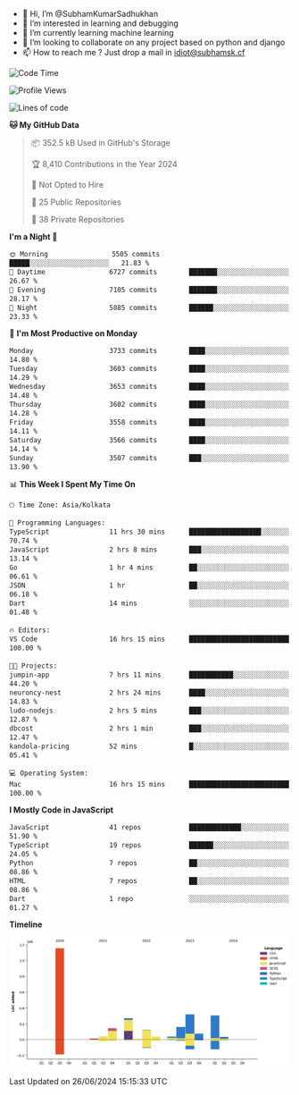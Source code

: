 - 👋 Hi, I’m @SubhamKumarSadhukhan
- 👀 I’m interested in learning and debugging
- 🌱 I’m currently learning machine learning
- 💞️ I’m looking to collaborate on any project based on python and django
- 📫 How to reach me ?
      Just drop a mail in idiot@subhamsk.cf

<!---
SubhamKumarSadhukhan/SubhamKumarSadhukhan is a ✨ special ✨ repository because its `README.md` (this file) appears on your GitHub profile.
You can click the Preview link to take a look at your changes.
--->


<!--START_SECTION:waka-->
![Code Time](http://img.shields.io/badge/Code%20Time-2%2C264%20hrs%2043%20mins-blue)

![Profile Views](http://img.shields.io/badge/Profile%20Views-1-blue)

![Lines of code](https://img.shields.io/badge/From%20Hello%20World%20I%27ve%20Written-2.7%20million%20lines%20of%20code-blue)

**🐱 My GitHub Data** 

> 📦 352.5 kB Used in GitHub's Storage 
 > 
> 🏆 8,410 Contributions in the Year 2024
 > 
> 🚫 Not Opted to Hire
 > 
> 📜 25 Public Repositories 
 > 
> 🔑 38 Private Repositories 
 > 
**I'm a Night 🦉** 

```text
🌞 Morning                5505 commits        █████░░░░░░░░░░░░░░░░░░░░   21.83 % 
🌆 Daytime                6727 commits        ███████░░░░░░░░░░░░░░░░░░   26.67 % 
🌃 Evening                7105 commits        ███████░░░░░░░░░░░░░░░░░░   28.17 % 
🌙 Night                  5885 commits        ██████░░░░░░░░░░░░░░░░░░░   23.33 % 
```
📅 **I'm Most Productive on Monday** 

```text
Monday                   3733 commits        ████░░░░░░░░░░░░░░░░░░░░░   14.80 % 
Tuesday                  3603 commits        ████░░░░░░░░░░░░░░░░░░░░░   14.29 % 
Wednesday                3653 commits        ████░░░░░░░░░░░░░░░░░░░░░   14.48 % 
Thursday                 3602 commits        ████░░░░░░░░░░░░░░░░░░░░░   14.28 % 
Friday                   3558 commits        ████░░░░░░░░░░░░░░░░░░░░░   14.11 % 
Saturday                 3566 commits        ████░░░░░░░░░░░░░░░░░░░░░   14.14 % 
Sunday                   3507 commits        ███░░░░░░░░░░░░░░░░░░░░░░   13.90 % 
```


📊 **This Week I Spent My Time On** 

```text
🕑︎ Time Zone: Asia/Kolkata

💬 Programming Languages: 
TypeScript               11 hrs 30 mins      ██████████████████░░░░░░░   70.74 % 
JavaScript               2 hrs 8 mins        ███░░░░░░░░░░░░░░░░░░░░░░   13.14 % 
Go                       1 hr 4 mins         ██░░░░░░░░░░░░░░░░░░░░░░░   06.61 % 
JSON                     1 hr                ██░░░░░░░░░░░░░░░░░░░░░░░   06.18 % 
Dart                     14 mins             ░░░░░░░░░░░░░░░░░░░░░░░░░   01.48 % 

🔥 Editors: 
VS Code                  16 hrs 15 mins      █████████████████████████   100.00 % 

🐱‍💻 Projects: 
jumpin-app               7 hrs 11 mins       ███████████░░░░░░░░░░░░░░   44.20 % 
neuroncy-nest            2 hrs 24 mins       ████░░░░░░░░░░░░░░░░░░░░░   14.83 % 
ludo-nodejs              2 hrs 5 mins        ███░░░░░░░░░░░░░░░░░░░░░░   12.87 % 
dbcost                   2 hrs 1 min         ███░░░░░░░░░░░░░░░░░░░░░░   12.47 % 
kandola-pricing          52 mins             █░░░░░░░░░░░░░░░░░░░░░░░░   05.41 % 

💻 Operating System: 
Mac                      16 hrs 15 mins      █████████████████████████   100.00 % 
```

**I Mostly Code in JavaScript** 

```text
JavaScript               41 repos            █████████████░░░░░░░░░░░░   51.90 % 
TypeScript               19 repos            ██████░░░░░░░░░░░░░░░░░░░   24.05 % 
Python                   7 repos             ██░░░░░░░░░░░░░░░░░░░░░░░   08.86 % 
HTML                     7 repos             ██░░░░░░░░░░░░░░░░░░░░░░░   08.86 % 
Dart                     1 repo              ░░░░░░░░░░░░░░░░░░░░░░░░░   01.27 % 
```



**Timeline**

![Lines of Code chart](https://raw.githubusercontent.com/SubhamKumarSadhukhan/SubhamKumarSadhukhan/main/assets/bar_graph.png)


 Last Updated on 26/06/2024 15:15:33 UTC
<!--END_SECTION:waka-->

